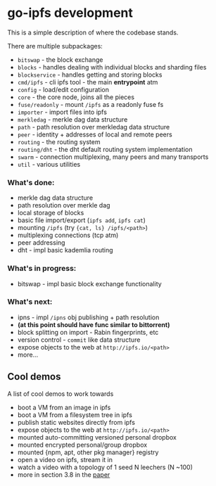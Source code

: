 # go-ipfs development

This is a simple description of where the codebase stands.

There are multiple subpackages:

- `bitswap` - the block exchange
- `blocks` - handles dealing with individual blocks and sharding files
- `blockservice` - handles getting and storing blocks
- `cmd/ipfs` - cli ipfs tool - the main **entrypoint** atm
- `config` - load/edit configuration
- `core` - the core node, joins all the pieces
- `fuse/readonly` - mount `/ipfs` as a readonly fuse fs
- `importer` - import files into ipfs
- `merkledag` - merkle dag data structure
- `path` - path resolution over merkledag data structure
- `peer` - identity + addresses of local and remote peers
- `routing` - the routing system
- `routing/dht` - the dht default routing system implementation
- `swarm` - connection multiplexing, many peers and many transports
- `util` - various utilities


### What's done:

- merkle dag data structure
- path resolution over merkle dag
- local storage of blocks
- basic file import/export (`ipfs add`, `ipfs cat`)
- mounting `/ipfs` (try `{cat, ls} /ipfs/<path>`)
- multiplexing connections (tcp atm)
- peer addressing
- dht - impl basic kademlia routing

### What's in progress:

- bitswap - impl basic block exchange functionality

### What's next:

- ipns - impl `/ipns` obj publishing + path resolution
- **(at this point should have func similar to bittorrent)**
- block splitting on import - Rabin fingerprints, etc
- version control - `commit` like data structure
- expose objects to the web at `http://ipfs.io/<path>`
- more...

## Cool demos

A list of cool demos to work towards

- boot a VM from an image in ipfs
- boot a VM from a filesystem tree in ipfs
- publish static websites directly from ipfs
- expose objects to the web at `http://ipfs.io/<path>`
- mounted auto-committing versioned personal dropbox
- mounted encrypted personal/group dropbox
- mounted {npm, apt, other pkg manager} registry
- open a video on ipfs, stream it in
- watch a video with a topology of 1 seed N leechers (N ~100)
- more in section 3.8 in the [paper](http://http://static.benet.ai/t/ipfs.pdf)
